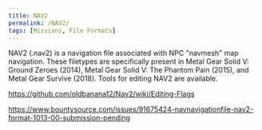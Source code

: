 ```yaml
---
title: NAV2
permalink: /NAV2/
tags: [Missions, File Formats]
---
```


NAV2 (.nav2) is a navigation file associated with NPC "navmesh" map
navigation. These filetypes are specifically present in Metal Gear Solid
V: Ground Zeroes (2014), Metal Gear Solid V: The Phantom Pain (2015),
and Metal Gear Survive (2018). Tools for editing NAV2 are available.

<https://github.com/oldbanana12/Nav2/wiki/Editing-Flags>

<https://www.bountysource.com/issues/91675424-navnavigationfile-nav2-format-1013-00-submission-pending>
